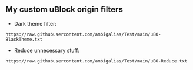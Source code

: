 ## My custom uBlock origin filters
- Dark theme filter:
```
https://raw.githubusercontent.com/ambigalias/Test/main/uBO-BlackTheme.txt
```
- Reduce unnecessary stuff:
```
https://raw.githubusercontent.com/ambigalias/Test/main/uBO-Reduce.txt
```